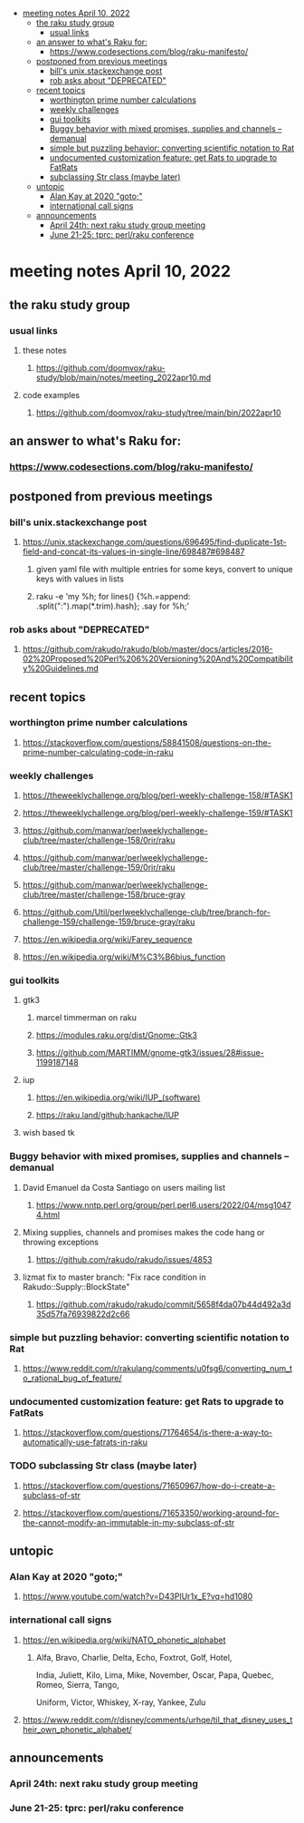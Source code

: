 - [meeting notes April 10, 2022](#orgeae5d83)
  - [the raku study group](#orgf0db888)
    - [usual links](#org1a5eb8d)
  - [an answer to what's Raku for:](#org8750148)
    - [<https://www.codesections.com/blog/raku-manifesto/>](#org72deb16)
  - [postponed from previous meetings](#orgf765cd5)
    - [bill's unix.stackexchange post](#orgc3a6487)
    - [rob asks about "DEPRECATED"](#orga88d4b8)
  - [recent topics](#org39399b7)
    - [worthington prime number calculations](#org4948e9b)
    - [weekly challenges](#org19ee678)
    - [gui toolkits](#org22172de)
    - [Buggy behavior with mixed promises, supplies and channels &#x2013; demanual](#org0bbeb39)
    - [simple but puzzling behavior: converting scientific notation to Rat](#orgc69236f)
    - [undocumented customization feature: get Rats to upgrade to FatRats](#org9e74f91)
    - [subclassing Str class (maybe later)](#org85462b7)
  - [untopic](#org87458cf)
    - [Alan Kay at 2020 "goto;"](#orge8d1d99)
    - [international call signs](#org2f97386)
  - [announcements](#org8e10a97)
    - [April 24th: next raku study group meeting](#orga869d00)
    - [June 21-25: tprc: perl/raku conference](#orgd6582eb)


<a id="orgeae5d83"></a>

# meeting notes April 10, 2022


<a id="orgf0db888"></a>

## the raku study group


<a id="org1a5eb8d"></a>

### usual links

1.  these notes

    1.  <https://github.com/doomvox/raku-study/blob/main/notes/meeting_2022apr10.md>

2.  code examples

    1.  <https://github.com/doomvox/raku-study/tree/main/bin/2022apr10>


<a id="org8750148"></a>

## an answer to what's Raku for:


<a id="org72deb16"></a>

### <https://www.codesections.com/blog/raku-manifesto/>


<a id="orgf765cd5"></a>

## postponed from previous meetings


<a id="orgc3a6487"></a>

### bill's unix.stackexchange post

1.  <https://unix.stackexchange.com/questions/696495/find-duplicate-1st-field-and-concat-its-values-in-single-line/698487#698487>

    1.  given yaml file with multiple entries for some keys, convert to unique keys with values in lists
    
    2.  raku -e 'my %h; for lines() {%h.=append: .split(":").map(\*.trim).hash}; .say for %h;'


<a id="orga88d4b8"></a>

### rob asks about "DEPRECATED"

1.  <https://github.com/rakudo/rakudo/blob/master/docs/articles/2016-02%20Proposed%20Perl%206%20Versioning%20And%20Compatibility%20Guidelines.md>


<a id="org39399b7"></a>

## recent topics


<a id="org4948e9b"></a>

### worthington prime number calculations

1.  <https://stackoverflow.com/questions/58841508/questions-on-the-prime-number-calculating-code-in-raku>


<a id="org19ee678"></a>

### weekly challenges

1.  <https://theweeklychallenge.org/blog/perl-weekly-challenge-158/#TASK1>

2.  <https://theweeklychallenge.org/blog/perl-weekly-challenge-159/#TASK1>

3.  <https://github.com/manwar/perlweeklychallenge-club/tree/master/challenge-158/0rir/raku>

4.  <https://github.com/manwar/perlweeklychallenge-club/tree/master/challenge-159/0rir/raku>

5.  <https://github.com/manwar/perlweeklychallenge-club/tree/master/challenge-158/bruce-gray>

6.  <https://github.com/Util/perlweeklychallenge-club/tree/branch-for-challenge-159/challenge-159/bruce-gray/raku>

7.  <https://en.wikipedia.org/wiki/Farey_sequence>

8.  <https://en.wikipedia.org/wiki/M%C3%B6bius_function>


<a id="org22172de"></a>

### gui toolkits

1.  gtk3

    1.  marcel timmerman on raku
    
    2.  <https://modules.raku.org/dist/Gnome::Gtk3>
    
    3.  <https://github.com/MARTIMM/gnome-gtk3/issues/28#issue-1199187148>

2.  iup

    1.  <https://en.wikipedia.org/wiki/IUP_(software)>
    
    2.  <https://raku.land/github:hankache/IUP>

3.  wish based tk


<a id="org0bbeb39"></a>

### Buggy behavior with mixed promises, supplies and channels &#x2013; demanual

1.  David Emanuel da Costa Santiago on users mailing list

    1.  <https://www.nntp.perl.org/group/perl.perl6.users/2022/04/msg10474.html>

2.  Mixing supplies, channels and promises makes the code hang or throwing exceptions

    1.  <https://github.com/rakudo/rakudo/issues/4853>

3.  lizmat fix to master branch: "Fix race condition in Rakudo::Supply::BlockState"

    1.  <https://github.com/rakudo/rakudo/commit/5658f4da07b44d492a3d35d57fa76939822d2c66>


<a id="orgc69236f"></a>

### simple but puzzling behavior: converting scientific notation to Rat

1.  <https://www.reddit.com/r/rakulang/comments/u0fsg6/converting_num_to_rational_bug_of_feature/>


<a id="org9e74f91"></a>

### undocumented customization feature: get Rats to upgrade to FatRats

1.  <https://stackoverflow.com/questions/71764654/is-there-a-way-to-automatically-use-fatrats-in-raku>


<a id="org85462b7"></a>

### TODO subclassing Str class (maybe later)

1.  <https://stackoverflow.com/questions/71650967/how-do-i-create-a-subclass-of-str>

2.  <https://stackoverflow.com/questions/71653350/working-around-for-the-cannot-modify-an-immutable-in-my-subclass-of-str>


<a id="org87458cf"></a>

## untopic


<a id="orge8d1d99"></a>

### Alan Kay at 2020 "goto;"

1.  <https://www.youtube.com/watch?v=D43PlUr1x_E?vq=hd1080>


<a id="org2f97386"></a>

### international call signs

1.  <https://en.wikipedia.org/wiki/NATO_phonetic_alphabet>

    1.  Alfa, Bravo, Charlie, Delta, Echo, Foxtrot, Golf, Hotel,
    
        India, Juliett, Kilo, Lima, Mike, November, Oscar, Papa, Quebec, Romeo, Sierra, Tango,
        
        Uniform, Victor, Whiskey, X-ray, Yankee, Zulu

2.  <https://www.reddit.com/r/disney/comments/urhqe/til_that_disney_uses_their_own_phonetic_alphabet/>


<a id="org8e10a97"></a>

## announcements


<a id="orga869d00"></a>

### April 24th: next raku study group meeting


<a id="orgd6582eb"></a>

### June 21-25: tprc: perl/raku conference
